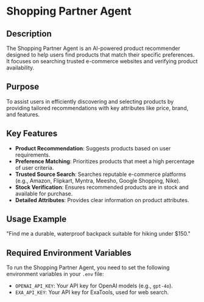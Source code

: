 # Shopping Partner Agent

## Description
The Shopping Partner Agent is an AI-powered product recommender designed to help users find products that match their specific preferences. It focuses on searching trusted e-commerce websites and verifying product availability.

## Purpose
To assist users in efficiently discovering and selecting products by providing tailored recommendations with key attributes like price, brand, and features.

## Key Features
*   **Product Recommendation**: Suggests products based on user requirements.
*   **Preference Matching**: Prioritizes products that meet a high percentage of user criteria.
*   **Trusted Source Search**: Searches reputable e-commerce platforms (e.g., Amazon, Flipkart, Myntra, Meesho, Google Shopping, Nike).
*   **Stock Verification**: Ensures recommended products are in stock and available for purchase.
*   **Detailed Attributes**: Provides clear information on product attributes.

## Usage Example
"Find me a durable, waterproof backpack suitable for hiking under $150."

## Required Environment Variables
To run the Shopping Partner Agent, you need to set the following environment variables in your `.env` file:

*   `OPENAI_API_KEY`: Your API key for OpenAI models (e.g., `gpt-4o`).
*   `EXA_API_KEY`: Your API key for ExaTools, used for web search.
